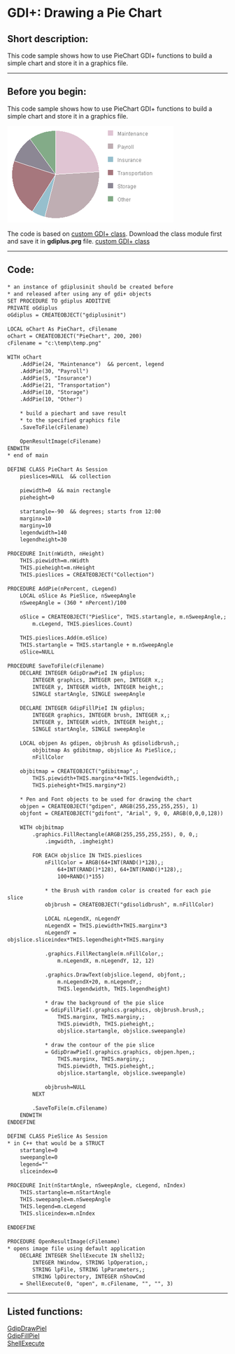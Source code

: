 <link rel="stylesheet" type="text/css" href="../css/win32api.css">  
<link rel="stylesheet" href="https://cdnjs.cloudflare.com/ajax/libs/font-awesome/4.7.0/css/font-awesome.min.css">

# GDI+: Drawing a Pie Chart

## Short description:
This code sample shows how to use PieChart GDI+ functions to build a simple chart and store it in a graphics file.  
***  


## Before you begin:
This code sample shows how to use PieChart GDI+ functions to build a simple chart and store it in a graphics file.  

![](../images/gdiplus_pieslice.png)  

The code is based on <a href="?example=450">custom GDI+ class</a>. Download the class module first and save it in **gdiplus.prg** file. [custom GDI+ class](sample_450.md)  

  
***  


## Code:
```foxpro  
* an instance of gdiplusinit should be created before
* and released after using any of gdi+ objects
SET PROCEDURE TO gdiplus ADDITIVE
PRIVATE oGdiplus
oGdiplus = CREATEOBJECT("gdiplusinit")

LOCAL oChart As PieChart, cFilename
oChart = CREATEOBJECT("PieChart", 200, 200)
cFilename = "c:\temp\temp.png"

WITH oChart
	.AddPie(24, "Maintenance")  && percent, legend
	.AddPie(30, "Payroll")
	.AddPie(5, "Insurance")
	.AddPie(21, "Transportation")
	.AddPie(10, "Storage")
	.AddPie(10, "Other")

	* build a piechart and save result
	* to the specified graphics file
	.SaveToFile(cFilename)

	OpenResultImage(cFilename)
ENDWITH
* end of main

DEFINE CLASS PieChart As Session
	pieslices=NULL  && collection

	piewidth=0  && main rectangle
	pieheight=0

	startangle=-90  && degrees; starts from 12:00
	marginx=10
	marginy=10
	legendwidth=140
	legendheight=30

PROCEDURE Init(nWidth, nHeight)
	THIS.piewidth=m.nWidth
	THIS.pieheight=m.nHeight
	THIS.pieslices = CREATEOBJECT("Collection")

PROCEDURE AddPie(nPercent, cLegend)
	LOCAL oSlice As PieSlice, nSweepAngle
	nSweepAngle = (360 * nPercent)/100

	oSlice = CREATEOBJECT("PieSlice", THIS.startangle, m.nSweepAngle,;
		m.cLegend, THIS.pieslices.Count)

	THIS.pieslices.Add(m.oSlice)
	THIS.startangle = THIS.startangle + m.nSweepAngle
	oSlice=NULL

PROCEDURE SaveToFile(cFilename)
	DECLARE INTEGER GdipDrawPieI IN gdiplus;
		INTEGER graphics, INTEGER pen, INTEGER x,;
		INTEGER y, INTEGER width, INTEGER height,;
		SINGLE startAngle, SINGLE sweepAngle

	DECLARE INTEGER GdipFillPieI IN gdiplus;
		INTEGER graphics, INTEGER brush, INTEGER x,;
		INTEGER y, INTEGER width, INTEGER height,;
		SINGLE startAngle, SINGLE sweepAngle

	LOCAL objpen As gdipen, objbrush As gdisolidbrush,;
		objbitmap As gdibitmap, objslice As PieSlice,;
		nFillColor

	objbitmap = CREATEOBJECT("gdibitmap",;
		THIS.piewidth+THIS.marginx*4+THIS.legendwidth,;
		THIS.pieheight+THIS.marginy*2)

	* Pen and Font objects to be used for drawing the chart
	objpen = CREATEOBJECT("gdipen", ARGB(255,255,255,255), 1)
	objfont = CREATEOBJECT("gdifont", "Arial", 9, 0, ARGB(0,0,0,128))

	WITH objbitmap
		.graphics.FillRectangle(ARGB(255,255,255,255), 0, 0,;
			.imgwidth, .imgheight)
		
		FOR EACH objslice IN THIS.pieslices
			nFillColor = ARGB(64+INT(RAND()*128),;
				64+INT(RAND()*128), 64+INT(RAND()*128),;
				100+RAND()*155)

			* the Brush with random color is created for each pie slice
			objbrush = CREATEOBJECT("gdisolidbrush", m.nFillColor)

			LOCAL nLegendX, nLegendY
			nLegendX = THIS.piewidth+THIS.marginx*3
			nLegendY = objslice.sliceindex*THIS.legendheight+THIS.marginy
			
			.graphics.FillRectangle(m.nFillColor,;
				m.nLegendX, m.nLegendY, 12, 12)

			.graphics.DrawText(objslice.legend, objfont,;
				m.nLegendX+20, m.nLegendY,;
				THIS.legendwidth, THIS.legendheight)

			* draw the background of the pie slice
			= GdipFillPieI(.graphics.graphics, objbrush.brush,;
				THIS.marginx, THIS.marginy,;
				THIS.piewidth, THIS.pieheight,;
				objslice.startangle, objslice.sweepangle)

			* draw the contour of the pie slice
			= GdipDrawPieI(.graphics.graphics, objpen.hpen,;
				THIS.marginx, THIS.marginy,;
				THIS.piewidth, THIS.pieheight,;
				objslice.startangle, objslice.sweepangle)

			objbrush=NULL
		NEXT

		.SaveToFile(m.cFilename)
	ENDWITH
ENDDEFINE

DEFINE CLASS PieSlice As Session
* in C++ that would be a STRUCT
	startangle=0
	sweepangle=0
	legend=""
	sliceindex=0

PROCEDURE Init(nStartAngle, nSweepAngle, cLegend, nIndex)
	THIS.startangle=m.nStartAngle
	THIS.sweepangle=m.nSweepAngle
	THIS.legend=m.cLegend
	THIS.sliceindex=m.nIndex

ENDDEFINE

PROCEDURE OpenResultImage(cFilename)
* opens image file using default application
	DECLARE INTEGER ShellExecute IN shell32;
		INTEGER hWindow, STRING lpOperation,;
		STRING lpFile, STRING lpParameters,;
		STRING lpDirectory, INTEGER nShowCmd
	= ShellExecute(0, "open", m.cFilename, "", "", 3)  
```  
***  


## Listed functions:
[GdipDrawPieI](../libraries/gdiplus/GdipDrawPieI.md)  
[GdipFillPieI](../libraries/gdiplus/GdipFillPieI.md)  
[ShellExecute](../libraries/shell32/ShellExecute.md)  
